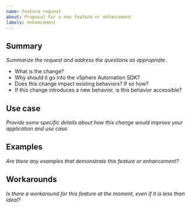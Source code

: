 ```yaml
---
name: Feature request
about: Proposal for a new feature or enhancement
labels: enhancement
---
```


## Summary

_Summarize the request and address the questions as appropriate._

* What is the change?
* Why should it go into the vSphere Automation SDK?
* Does this change impact existing behaviors? If so how?
* If this change introduces a new behavior, is this behavior accessible?

## Use case

_Provide some specific details about how this change would improve your application and use case._

## Examples

_Are there any examples that demonstrate this feature or enhancement?_

## Workarounds

_Is there a workaround for this feature at the moment, even if it is less than ideal?_
